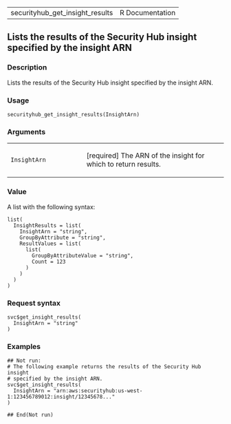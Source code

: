 <table style="width: 100%;">
<tbody>
<tr class="odd">
<td>securityhub_get_insight_results</td>
<td style="text-align: right;">R Documentation</td>
</tr>
</tbody>
</table>

## Lists the results of the Security Hub insight specified by the insight ARN

### Description

Lists the results of the Security Hub insight specified by the insight
ARN.

### Usage

    securityhub_get_insight_results(InsightArn)

### Arguments

<table>
<colgroup>
<col style="width: 35%" />
<col style="width: 65%" />
</colgroup>
<tbody>
<tr class="odd">
<td><code
id="securityhub_get_insight_results_:_InsightArn">InsightArn</code></td>
<td><p>[required] The ARN of the insight for which to return
results.</p></td>
</tr>
</tbody>
</table>

### Value

A list with the following syntax:

    list(
      InsightResults = list(
        InsightArn = "string",
        GroupByAttribute = "string",
        ResultValues = list(
          list(
            GroupByAttributeValue = "string",
            Count = 123
          )
        )
      )
    )

### Request syntax

    svc$get_insight_results(
      InsightArn = "string"
    )

### Examples

    ## Not run: 
    # The following example returns the results of the Security Hub insight
    # specified by the insight ARN.
    svc$get_insight_results(
      InsightArn = "arn:aws:securityhub:us-west-1:123456789012:insight/12345678..."
    )

    ## End(Not run)
